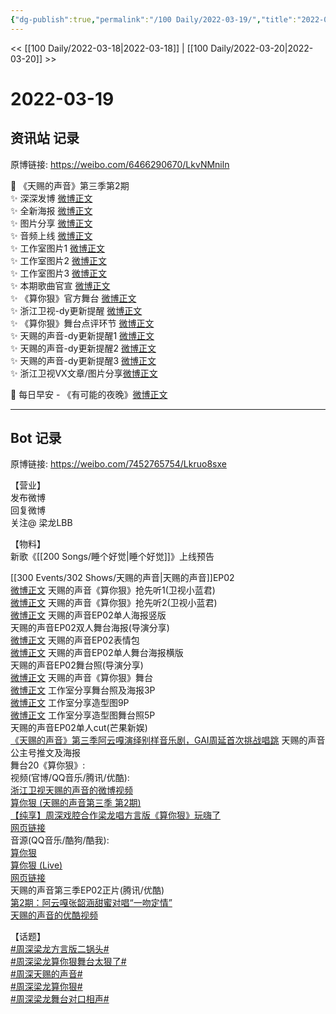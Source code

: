 ```yaml
---
{"dg-publish":true,"permalink":"/100 Daily/2022-03-19/","title":"2022-03-19","created":"2022-11-09T20:19:23.000+08:00","updated":"2023-01-09T17:24:41.247+08:00"}
---
```



<< [[100 Daily/2022-03-18\|2022-03-18]] | [[100 Daily/2022-03-20\|2022-03-20]] >>

# 2022-03-19

## 资讯站 记录

原博链接: https://weibo.com/6466290670/LkvNMniln

💫 《天赐的声音》第三季第2期  
✨ 深深发博 [微博正文](https://m.weibo.cn/6466290670/4748852671809212)  
✨ 全新海报 [微博正文](https://m.weibo.cn/6466290670/4748675371238889)  
✨ 图片分享 [微博正文](https://m.weibo.cn/6466290670/4748744920142250)  
✨ 音频上线 [微博正文](https://m.weibo.cn/6466290670/4748887150300240)  
✨ 工作室图片1 [微博正文](https://m.weibo.cn/6466290670/4748823715382948)  
✨ 工作室图片2 [微博正文](https://m.weibo.cn/6466290670/4748842761457673)  
✨ 工作室图片3 [微博正文](https://m.weibo.cn/6466290670/4748850398497260)  
✨ 本期歌曲官宣 [微博正文](https://m.weibo.cn/6466290670/4748816034564642)  
✨ 《算你狠》官方舞台 [微博正文](https://m.weibo.cn/6466290670/4748849137060505)  
✨ 浙江卫视-dy更新提醒 [微博正文](https://m.weibo.cn/6466290670/4748841834780354)  
✨ 《算你狠》舞台点评环节 [微博正文](https://m.weibo.cn/6466290670/4748863757616591)  
✨ 天赐的声音-dy更新提醒1 [微博正文](https://m.weibo.cn/6466290670/4748724531893782)  
✨ 天赐的声音-dy更新提醒2 [微博正文](https://m.weibo.cn/6466290670/4748766429841722)  
✨ 天赐的声音-dy更新提醒3 [微博正文](https://m.weibo.cn/6466290670/4748843994579889)  
✨ 浙江卫视VX文章/图片分享[微博正文](https://m.weibo.cn/6466290670/4748743176622005)

💫 每日早安 - 《有可能的夜晚》[微博正文](https://m.weibo.cn/6466290670/4748650629038399)

---
## Bot 记录

原博链接: https://weibo.com/7452765754/Lkruo8sxe

【营业】  
发布微博 [](https://m.weibo.cn/1736988591/4748849015686337)  
回复微博 [](https://m.weibo.cn/1736988591/4747600714270196)  
关注@ 梁龙LBB

【物料】  
[](https://m.weibo.cn/2283805633/4748688964977751) 新歌《[[200 Songs/睡个好觉\|睡个好觉]]》上线预告

[[300 Events/302 Shows/天赐的声音\|天赐的声音]]EP02  
[微博正文](https://m.weibo.cn/5876797510/4748716545936036) 天赐的声音《算你狠》抢先听1(卫视小蓝君)  
[微博正文](https://m.weibo.cn/5876797510/4748764495482824) 天赐的声音《算你狠》抢先听2(卫视小蓝君)  
[微博正文](https://m.weibo.cn/1315706994/4748672459869803) 天赐的声音EP02单人海报竖版  
[](https://m.weibo.cn/1846843604/4748680509523649) 天赐的声音EP02双人舞台海报(导演分享)  
[微博正文](https://m.weibo.cn/1315706994/4748732850244330) 天赐的声音EP02表情包  
[微博正文](https://m.weibo.cn/1315706994/4748785752735868) 天赐的声音EP02单人舞台海报横版  
[](https://m.weibo.cn/1846843604/4748815267532717) 天赐的声音EP02舞台照(导演分享)  
[微博正文](https://m.weibo.cn/1315706994/4748847441511152) 天赐的声音《算你狠》舞台  
[微博正文](https://m.weibo.cn/7478855230/4748822267304700) 工作室分享舞台照及海报3P  
[微博正文](https://m.weibo.cn/7478855230/4748840907048333) 工作室分享造型图9P  
[微博正文](https://m.weibo.cn/7478855230/4748848993666298) 工作室分享造型图舞台照5P  
[](https://m.weibo.cn/1591169702/4748856418374585) 天赐的声音EP02单人cut(芒果新娱)  
[《天赐的声音》第三季阿云嘎演绎别样音乐剧，GAI周延首次挑战唱跳](https://weibo.cn/sinaurl?u=https%3A%2F%2Fmp.weixin.qq.com%2Fs%2FtFmaYrEHF_QL0bQVQrDHaQ) 天赐的声音公主号推文及海报  
舞台20《算你狠》:  
视频(官博/QQ音乐/腾讯/优酷):  
[浙江卫视天赐的声音的微博视频](https://video.weibo.com/show?fid=1034:4748741140480050)  
[算你狠 (天赐的声音第三季 第2期)](https://weibo.cn/sinaurl?u=https%3A%2F%2Fc.y.qq.com%2Fbase%2Ffcgi-bin%2Fu%3F__%3DhZsyWTkI4cJI)  
[【纯享】周深戏腔合作梁龙唱方言版《算你狠》玩嗨了](https://weibo.cn/sinaurl?u=http%3A%2F%2Fv.qq.com%2Fx%2Fcover%2Fmzc00200zp5l5yl%2Fr00424xt4t9.html)  
[网页链接](https://weibo.cn/sinaurl?u=https%3A%2F%2Fv.youku.com%2Fv_show%2Fid_XNTg1MjczMDUyNA%3D%3D.html%3Fx%26sharefrom%3Dandroid%26scene%3Dlong%26playMode%3Dnormal%26sharekey%3Dde971229fb4dd36afc31d4d1196984275)  
音源(QQ音乐/酷狗/酷我):  
[算你狠](https://weibo.cn/sinaurl?u=https%3A%2F%2Fc.y.qq.com%2Fbase%2Ffcgi-bin%2Fu%3F__%3Di2HV37VI4QdW)  
[算你狠 (Live)](https://weibo.cn/sinaurl?u=https%3A%2F%2Ft3.kugou.com%2Fsong.html%3Fid%3D6NgCfadzxV2)  
[网页链接](https://weibo.cn/sinaurl?u=https%3A%2F%2Fm.kuwo.cn%2Fyinyue%2F213774675%3Ff%3Darphone%26t%3Dsinawb%26isstar%3D0)  
天赐的声音第三季EP02正片(腾讯/优酷)  
[第2期：阿云嘎张韶涵甜蜜对唱“一吻定情”](https://weibo.cn/sinaurl?u=http%3A%2F%2Fv.qq.com%2Fx%2Fcover%2Fmzc00200zp5l5yl%2Ff0042ytklsu.html)  
[天赐的声音的优酷视频](https://weibo.cn/sinaurl?u=https%3A%2F%2Fv.youku.com%2Fv_show%2Fid_XNTIwNTM0NjgyMA%3D%3D.html%3Fx%26sharefrom%3Dandroid%26scene%3Dlong%26playMode%3D%26sharekey%3D78d8ada7e1568f5f5b901316abc40c7f5)

【话题】  
[#周深梁龙方言版二锅头#](https://s.weibo.com/weibo?q=%23%E5%91%A8%E6%B7%B1%E6%A2%81%E9%BE%99%E6%96%B9%E8%A8%80%E7%89%88%E4%BA%8C%E9%94%85%E5%A4%B4%23)  
[#周深梁龙算你狠舞台太狠了#](https://s.weibo.com/weibo?q=%23%E5%91%A8%E6%B7%B1%E6%A2%81%E9%BE%99%E7%AE%97%E4%BD%A0%E7%8B%A0%E8%88%9E%E5%8F%B0%E5%A4%AA%E7%8B%A0%E4%BA%86%23)  
[#周深天赐的声音#](https://s.weibo.com/weibo?q=%23%E5%91%A8%E6%B7%B1%E5%A4%A9%E8%B5%90%E7%9A%84%E5%A3%B0%E9%9F%B3%23)  
[#周深梁龙算你狠#](https://s.weibo.com/weibo?q=%23%E5%91%A8%E6%B7%B1%E6%A2%81%E9%BE%99%E7%AE%97%E4%BD%A0%E7%8B%A0%23)  
[#周深梁龙舞台对口相声#](https://s.weibo.com/weibo?q=%23%E5%91%A8%E6%B7%B1%E6%A2%81%E9%BE%99%E8%88%9E%E5%8F%B0%E5%AF%B9%E5%8F%A3%E7%9B%B8%E5%A3%B0%23)
